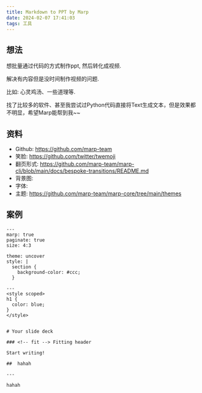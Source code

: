```yaml
---
title: Markdown to PPT by Marp
date: 2024-02-07 17:41:03
tags: 工具
---
```


## 想法

想批量通过代码的方式制作ppt, 然后转化成视频.

解决有内容但是没时间制作视频的问题.

比如: 心灵鸡汤、一些道理等.

找了比较多的软件、甚至我尝试过Python代码直接将Text生成文本，但是效果都不明显，希望Marp能帮到我~~

## 资料

- Github:  https://github.com/marp-team
- 笑脸: https://github.com/twitter/twemoji
- 翻页形式: https://github.com/marp-team/marp-cli/blob/main/docs/bespoke-transitions/README.md
- 背景图: 
- 字体: 
- 主题: https://github.com/marp-team/marp-core/tree/main/themes


## 案例

```shell
---
marp: true
paginate: true
size: 4:3

theme: uncover
style: |
  section {
    background-color: #ccc;
  }

---
<style scoped>
h1 {
  color: blue;
}
</style>


# Your slide deck

### <!-- fit --> Fitting header

Start writing!

##  hahah

---

hahah
```